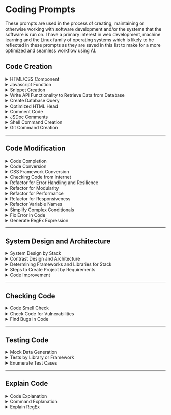# Coding Prompts

<!-- toc -->

These prompts are used in the process of creating, maintaining or otherwise working with software development and/or the systems that the software is run on. I have a primary interest in web development, machine learning and the Linux family of operating systems which is likely to be reflected in these prompts as they are saved in this list to make for a more optimized and seamless workflow using AI.

## <a name='CodeCreation'></a>Code Creation

<details>
  <summary>HTML/CSS Component</summary>
  <blockquote>
    Generate a semantic and accessible HTML and (framework) CSS [UI
    COMPONENT] consisting of [COMPONENT PARTS]. The [COMPONENT PARTS] should
    be [LAYOUT].
  </blockquote>
  <hr />
  <b>Example</b>
  <blockquote>
    Generate a semantic HTML and Tailwind CSS "Contact Support" form
    consisting of the user's name, email, issue type, and message. The form
    elements should be stacked vertically and placed inside a card.
  </blockquote>
</details>

<details>
  <summary>Javascript Function</summary>
  <blockquote>
    Write a JavaScript function. It accepts [INPUT] and returns [OUTPUT].
  </blockquote>
  <hr />
  <b>Example</b>
  <blockquote>
    Write a JavaScript function. It accepts a full name as input and returns
    avatar letters.
  </blockquote>
</details>

<details>
  <summary>Snippet Creation</summary>
  <blockquote>
    Can you provide a code snippet in [LANGUAGE] for [FUNCTION]?
  </blockquote>
  <hr />
  <b>Example</b>
  <blockquote>
    Can you provide a code snippet in Python for generating a random number
    between 1 and 100?
  </blockquote>
</details>

<details>
  <summary>Write API Functionality to Retrieve Data from Database</summary>
  <blockquote>
    Write a/ an [FRAMEWORK] API for [FUNCTIONALITY]. It should make use of
    [DATABASE].
  </blockquote>
  <hr />
  <b>Example</b>
  <blockquote>
    Write an Express.js API to fetch the current user's profile information.
    It should make use of MongoDB.
  </blockquote>
</details>

<details>
  <summary>Create Database Query</summary>
  <blockquote>
    The database has [COMMA-SEPARATED TABLE NAMES]. Write a [database] query
    to fetch [REQUIREMENT].
  </blockquote>
  <hr />
  <b>Example</b>
  <blockquote>
    The database has students and course tables. Write a PostgreSQL query to
    fetch a list of students who are enrolled in at least 3 courses.
  </blockquote>
</details>

<details>
  <summary>Optimized HTML Head</summary>
  <blockquote>
    Give an example "head" section of the HTML code that is optimized for
    Search Engine Optimization (SEO) for a [WEBSITE]
  </blockquote>
  <hr />
  <b>Example</b>
  <blockquote>
    Give an example "head" section of the HTML code that is optimized for
    Search Engine Optimization (SEO) for a social networking site for
    athletes
  </blockquote>
</details>

<details>
  <summary>Comment Code</summary>
  <blockquote>Write comments for the code below: [CODE SNIPPET]</blockquote>
</details>

<details>
  <summary>JSDoc Comments</summary>
  <blockquote>
    Write JSDoc comments for the below JavaScript function: [CODE SNIPPET]
  </blockquote>
</details>

<details>
  <summary>Shell Command Creation</summary>
  <blockquote>Write a shell command to [REQUIREMENT]</blockquote>
  <hr />
  <b>Example</b>
  <blockquote>
    Write a shell command to delete all files with the extension '.log' in
    the 'logs' folder
  </blockquote>
  >
</details>

<details>
  <summary>Git Command Creation</summary>
  <blockquote>Write a git command to [requirement]</blockquote>
  <hr />
  <b>Example</b>
  <blockquote>Write a git command to undo the previous commit</blockquote>
</details>
<!-- ----------------------------------------------------------------------- -->

<hr/>

<!-- ----------------------------------------------------------------------- -->

## <a name='CodeModification'></a>Code Modification

<details>
  <summary>Code Completion</summary>
  <blockquote>Complete the code [PROMPT]</blockquote>
</details>

<details>
  <summary>Code Conversion</summary>
  <blockquote>
    Convert the below code snippet from [LANGUAGE/ FRAMEWORK] to [ANOTHER
    LANGUAGE/ FRAMEWORk]: [CODE SNIPPET]
  </blockquote>
  <hr />
  <b>Example</b>
  <blockquote>
    Convert the below code snippet from JavaScript to TypeScript [PASTE CODE
    SNIPPET]
  </blockquote>
</details>

<details>
  <summary>CSS Framework Conversion</summary>
  <blockquote>
    Convert the below code using [CSS framework] to use [CSS FRAMEWORK]:
    [CODE SNIPPET]
  </blockquote>
  <hr />
  <b>Example</b>
  <blockquote>
    Convert the below code using Bootstrap to use Tailwind CSS: [CODE
    SNIPPET]
  </blockquote>
</details>

<details>
  <summary>Checking Code from Internet</summary>
  <blockquote>
    What does this code do: [accepted answer code from stack overflow]
  </blockquote>
</details>

<details>
  <summary>Refactor for Error Handling and Resilience</summary>
  <blockquote>
    Refactor the given code to improve its error handling and resilience:
    [CODE BLOCK]
  </blockquote>
</details>

<details>
  <summary>Refactor for Modularity</summary>
  <blockquote>
    Refactor the given code to make it more modular: [CODE BLOCK]
  </blockquote>
</details>

<details>
  <summary>Refactor for Performance</summary>
  <blockquote>
    Refactor the given code to improve performance: [CODE BLOCK]
  </blockquote>
</details>

<details>
  <summary>Refactor for Responsiveness</summary>
  <blockquote>
    Refactor the below component code to be responsive across mobile,
    tablet, and desktop screens: [CODE BLOCK]
  </blockquote>
</details>

<details>
  <summary>Refactor Variable Names</summary>
  <blockquote>
    Suggest descriptive and meaningful names for variables and functions,
    making it easier to understand the purpose of each element in your code:
    [CODE SNIPPET]
  </blockquote>
</details>

<details>
  <summary>Simplify Complex Conditionals</summary>
  <blockquote>
    Suggest ways to simplify complex conditionals and make them easier to
    read and understand: [CODE SNIPPET]
  </blockquote>
</details>

<details>
  <summary>Fix Error in Code</summary>
  <blockquote>
    I am getting the error [error] from the following snippet of code: [CODE
    SNIPPET]. How can I fix it?
  </blockquote>
</details>

<details>
  <summary>Generate RegEx Expression</summary>
  <blockquote>
    Your role is to generate regular expressions that match specific
    patterns in text. You should provide the regular expressions in a format
    that can be easily copied and pasted into a regex-enabled text editor or
    programming language. Generate a regular expression that matches [text].
  </blockquote>
</details>

<!-- ----------------------------------------------------------------------- -->

<hr/>

<!-- ----------------------------------------------------------------------- -->

## <a name='SystemDesignandArchitecture'></a>System Design and Architecture

<details>
  <summary>System Design by Stack</summary>
  <blockquote>
    You are an expert at system design and architecture. Tell me how to
    design a [system]. The technology stack is [COMMA-SEPARATED LIST OF
    TECHNOLOGIES].
  </blockquote>
  <hr />
  <b>Example</b>
  <blockquote>
    You are an expert at system design and architecture. Tell me how to
    design a hotel reservation system. The technology stack is Next.js and
    Firebase.
  </blockquote>
</details>

<details>
  <summary>Contrast Design and Architecture</summary>
  <blockquote>
    Contrast the design and architecture with [COMMA-SEPARATED LIST OF
    TECHNOLOGIES] as the technology stack.
  </blockquote>
  <hr />
  <b>Example</b>
  <blockquote>
    Contrast the design and architecture with React and Supabase as the
    technology stack.
  </blockquote>
</details>

<details>
  <summary>Determining Frameworks and Libraries for Stack</summary>
  <blockquote>
    What testing frameworks or libraries should I choose for a [STACK]?
  </blockquote>
  <hr />
  <b>Example</b>
  <blockquote>
    What testing frameworks or libraries should I choose for a React Native
    app?
  </blockquote>
</details>

<details>
  <summary>Steps to Create Project by Requirements</summary>
  <blockquote>
    What are the steps to create a [technology/ framework] blog app with the
    following requirements? 1. A listing page of all articles 2. A detail
    page where you can read the article 3. An about me page 4. Links to
    social media profiles 5. Performant
  </blockquote>
</details>

<details>
  <summary>Code Improvement</summary>
  <blockquote>
    What are the different ways to improve the [QUALITY] of a [PROJECT]?
  </blockquote>
  <hr />
  <b>Example</b>
  <blockquote>
    What are the different ways to improve the performance of a website
  </blockquote>
</details>

<!-- ----------------------------------------------------------------------- -->

<hr/>

<!-- ----------------------------------------------------------------------- -->

## <a name='CheckingCode'></a>Checking Code

<details>
  <summary>Code Smell Check</summary>
  <blockquote>
    Review the following code for code smells and suggest improvements:
    [CODE BLOCK]
  </blockquote>
</details>
                                                                        
<details>
  <summary>Check Code for Vulnerabilities</summary>
  <blockquote>
    Identify any security vulnerabilities in the following code: [CODE
    SNIPPET]
  </blockquote>
</details>
                                                                        
<details>
  <summary>Find Bugs in Code</summary>
  <blockquote>
    Find any bugs in the following code: [CODE SNIPPET]
  </blockquote>
</details>

<!-- ---------------------------------------------------------------------------- -->

<hr/>

<!-- ---------------------------------------------------------------------------- -->

## <a name='TestingCode'></a>Testing Code

<details>
  <summary>Mock Data Generation</summary>
  <blockquote>
    Generate a sample [DATA FORMAT] of [NUMBER] [ENTITY] for a [DOMAIN]
  </blockquote>
  <hr />
  <b>Examples</b>
  <blockquote>
    Generate a sample JSON of 5 products for a clothing e-commerce site
  </blockquote>
  <blockquote>
    Give me a list of [number] fields for [entity] on an e-commerce site
  </blockquote>
  <blockquote>
    Add an “id” field that will be unique to each [entity]. Replace
    [existing field] with [new field]
  </blockquote>
  <blockquote>
    Generate a sample [data format] of [number] such [entity] with realistic
    value
  </blockquote>
</details>

<details>
  <summary>Tests by Library or Framework</summary>
  <blockquote>
    Write unit tests for the following [LIBRARY/ FRAMEWORK] component
    [COMPONENT CODE] using [TESTING FRAMEWORK/ LIBRARY]
  </blockquote>
</details>

<details>
  <summary>Enumerate Test Cases</summary>
  <blockquote>
    Generate a list of test cases to manually test user registration in a
    [APPLICATION].
  </blockquote>
</details>

<!---------------------------------------------------------------------->

<hr/>

<!-- ----------------------------------------------------------------------- -->

## <a name='ExplainCode'></a>Explain Code

<details>
  <summary>Code Explanation</summary>
  <blockquote>Explain the following snippet of code: [PROMPT]</blockquote>
</details>

<details>
  <summary>Command Explanation</summary>
  <blockquote>Explain the following command [COMMAND]</blockquote>
  <hr />
  <b>Example</b>
  <blockquote>
    Explain the following command [git switch -c feat/qwik-loaders]
  </blockquote>
</details>

<details>
  <summary>Explain RegEx</summary>
  <blockquote>Explain this regular expression: [regex]</blockquote>
  <hr />
  <b>Example</b>
  <blockquote>
    Explain this regular expression in JavaScript: const regex =
    /^[A-Za-z0–9._%+-]+@[A-Za-z0–9.-]+\\.[A-Za-z]{2,}$/;
  </blockquote>
</details>

